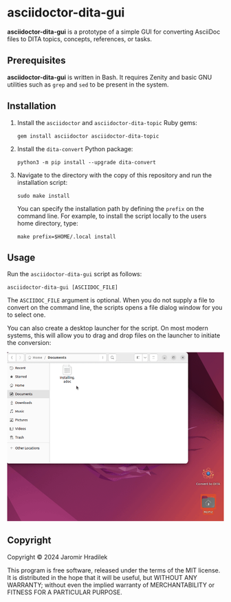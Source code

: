 # asciidoctor-dita-gui

**asciidoctor-dita-gui** is a prototype of a simple GUI for converting
AsciiDoc files to DITA topics, concepts, references, or tasks.

## Prerequisites

**asciidoctor-dita-gui** is written in Bash. It requires Zenity and basic GNU utilities such as `grep` and `sed` to be present in the system.

## Installation

1. Install the `asciidoctor` and `asciidoctor-dita-topic` Ruby gems:
   
   ```
   gem install asciidoctor asciidoctor-dita-topic
   ```
2. Install the `dita-convert` Python package:
   
   ```
   python3 -m pip install --upgrade dita-convert
   ```
3. Navigate to the directory with the copy of this repository and run the installation script:

   ```
   sudo make install
   ```
   You can specify the installation path by defining the `prefix` on the command line. For example, to install the script locally to the users home directory, type:

   ```
   make prefix=$HOME/.local install
   ```

## Usage

Run the `asciidoctor-dita-gui` script as follows:

```
asciidoctor-dita-gui [ASCIIDOC_FILE]
```
The `ASCIIDOC_FILE` argument is optional. When you do not supply a file to convert on the command line, the scripts opens a file dialog window for you to select one.

You can also create a desktop launcher for the script. On most modern systems, this will allow you to drag and drop files on the launcher to initiate the conversion:

![A demonstration of draging a file over a launcher to initiate the conversion](resources/asciidoctor-dita-gui-launcher.gif)

## Copyright

Copyright © 2024 Jaromir Hradilek

This program is free software, released under the terms of the MIT license. It is distributed in the hope that it will be useful, but WITHOUT ANY WARRANTY; without even the implied warranty of MERCHANTABILITY or FITNESS FOR A PARTICULAR PURPOSE.
